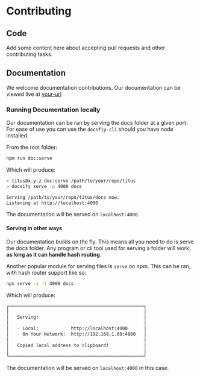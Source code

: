 # Contributing

## Code
Add some content here about accepting pull requests and other contributing tasks.

## Documentation
We welcome documentation contributions. Our documentation can be viewed live at [your-url][docs]

### Running Documentation locally
Our documentation can be ran by serving the docs folder at a given port. 
For ease of use you can use the `docsfiy-cli` should you have node installed.

From the root folder:
```sh
npm run doc:serve
```

Which will produce:

```sh
> titus@x.y.z doc:serve /path/to/your/repo/titus
> docsify serve -p 4000 docs

Serving /path/to/your/repo/titus/docs now.
Listening at http://localhost:4000
```

The documentation will be served on `localhost:4000`.

#### Serving in other ways
Our documentation builds on the fly. This means all you need to do is serve the docs folder. Any program or cli tool used for serving a folder will work; __as long as it can handle hash routing__.

Another popular module for serving files is `serve` on npm. This can be ran, with hash router support like so:

```sh
npx serve -s -l 4000 docs
```

Which will produce:

```sh 
┌──────────────────────────────────────────────────┐
│                                                  │
│   Serving!                                       │
│                                                  │
│   - Local:            http://localhost:4000      │
│   - On Your Network:  http://192.168.1.60:4000   │
│                                                  │
│   Copied local address to clipboard!             │
│                                                  │
└──────────────────────────────────────────────────┘
```

The documentation will be served on `localhost:4000` in this case.

[docs]:/
